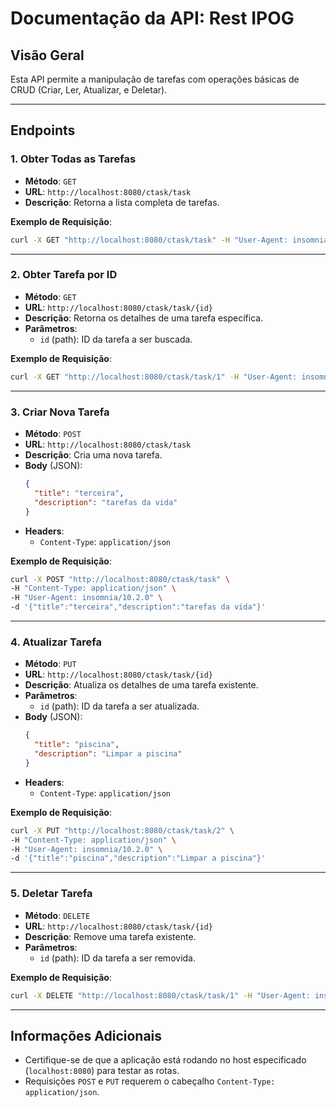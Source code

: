 
# **Documentação da API: Rest IPOG**

## **Visão Geral**
Esta API permite a manipulação de tarefas com operações básicas de CRUD (Criar, Ler, Atualizar, e Deletar).

---

## **Endpoints**

### 1. **Obter Todas as Tarefas**
- **Método**: `GET`
- **URL**: `http://localhost:8080/ctask/task`
- **Descrição**: Retorna a lista completa de tarefas.

**Exemplo de Requisição**:
```bash
curl -X GET "http://localhost:8080/ctask/task" -H "User-Agent: insomnia/10.2.0"
```

---

### 2. **Obter Tarefa por ID**
- **Método**: `GET`
- **URL**: `http://localhost:8080/ctask/task/{id}`
- **Descrição**: Retorna os detalhes de uma tarefa específica.
- **Parâmetros**:
  - `id` (path): ID da tarefa a ser buscada.

**Exemplo de Requisição**:
```bash
curl -X GET "http://localhost:8080/ctask/task/1" -H "User-Agent: insomnia/10.2.0"
```

---

### 3. **Criar Nova Tarefa**
- **Método**: `POST`
- **URL**: `http://localhost:8080/ctask/task`
- **Descrição**: Cria uma nova tarefa.
- **Body** (JSON):
  ```json
  {
    "title": "terceira",
    "description": "tarefas da vida"
  }
  ```
- **Headers**:
  - `Content-Type`: `application/json`

**Exemplo de Requisição**:
```bash
curl -X POST "http://localhost:8080/ctask/task" \
-H "Content-Type: application/json" \
-H "User-Agent: insomnia/10.2.0" \
-d '{"title":"terceira","description":"tarefas da vida"}'
```

---

### 4. **Atualizar Tarefa**
- **Método**: `PUT`
- **URL**: `http://localhost:8080/ctask/task/{id}`
- **Descrição**: Atualiza os detalhes de uma tarefa existente.
- **Parâmetros**:
  - `id` (path): ID da tarefa a ser atualizada.
- **Body** (JSON):
  ```json
  {
    "title": "piscina",
    "description": "Limpar a piscina"
  }
  ```
- **Headers**:
  - `Content-Type`: `application/json`

**Exemplo de Requisição**:
```bash
curl -X PUT "http://localhost:8080/ctask/task/2" \
-H "Content-Type: application/json" \
-H "User-Agent: insomnia/10.2.0" \
-d '{"title":"piscina","description":"Limpar a piscina"}'
```

---

### 5. **Deletar Tarefa**
- **Método**: `DELETE`
- **URL**: `http://localhost:8080/ctask/task/{id}`
- **Descrição**: Remove uma tarefa existente.
- **Parâmetros**:
  - `id` (path): ID da tarefa a ser removida.

**Exemplo de Requisição**:
```bash
curl -X DELETE "http://localhost:8080/ctask/task/1" -H "User-Agent: insomnia/10.2.0"
```

---

## **Informações Adicionais**
- Certifique-se de que a aplicação está rodando no host especificado (`localhost:8080`) para testar as rotas.
- Requisições `POST` e `PUT` requerem o cabeçalho `Content-Type: application/json`.
